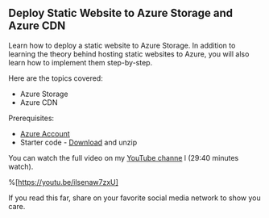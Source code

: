 ## Deploy Static Website to Azure Storage and Azure CDN

Learn how to deploy a static website to Azure Storage. In addition to learning the theory behind hosting static websites to Azure, you will also learn how to implement them step-by-step.

Here are the topics covered:


- Azure Storage
- Azure CDN

Prerequisites:

-  [Azure Account](https://azure.microsoft.com/en-us/free/) 
- Starter code -  [Download](https://onepagelove.com/download/me) and unzip

You can watch the full video on my  [YouTube channe](https://youtu.be/ilsenaw7zxU) l (29:40 minutes watch).‌


%[https://youtu.be/ilsenaw7zxU]


> 
If you read this far, share on your favorite social media network to show you care.
